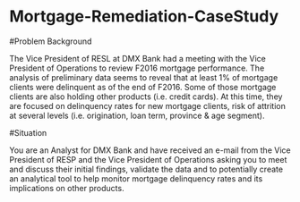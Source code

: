 # Mortgage-Remediation-CaseStudy

#Problem Background

The Vice President of RESL at DMX Bank had a meeting with the Vice President of Operations to review F2016 mortgage performance. The analysis of preliminary data seems to reveal that at least 1% of mortgage clients were delinquent as of the end of F2016. Some of those mortgage clients are also holding other products (i.e. credit cards). At this time, they are focused on delinquency rates for new mortgage clients, risk of attrition at several levels (i.e. origination, loan term, province & age segment).

#Situation

You are an Analyst for DMX Bank and have received an e-mail from the Vice President of RESP and the Vice President of Operations asking you to meet and discuss their initial findings, validate the data and to potentially create an analytical tool to help monitor mortgage delinquency rates and its implications on other products.
